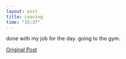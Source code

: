 ```yaml
---
layout: post
title: Leaving
time: "15:37"
---
```


done with my job for the day.
going to the gym.

[Original Post](http://users.livejournal.com/__anti/3246.html)
